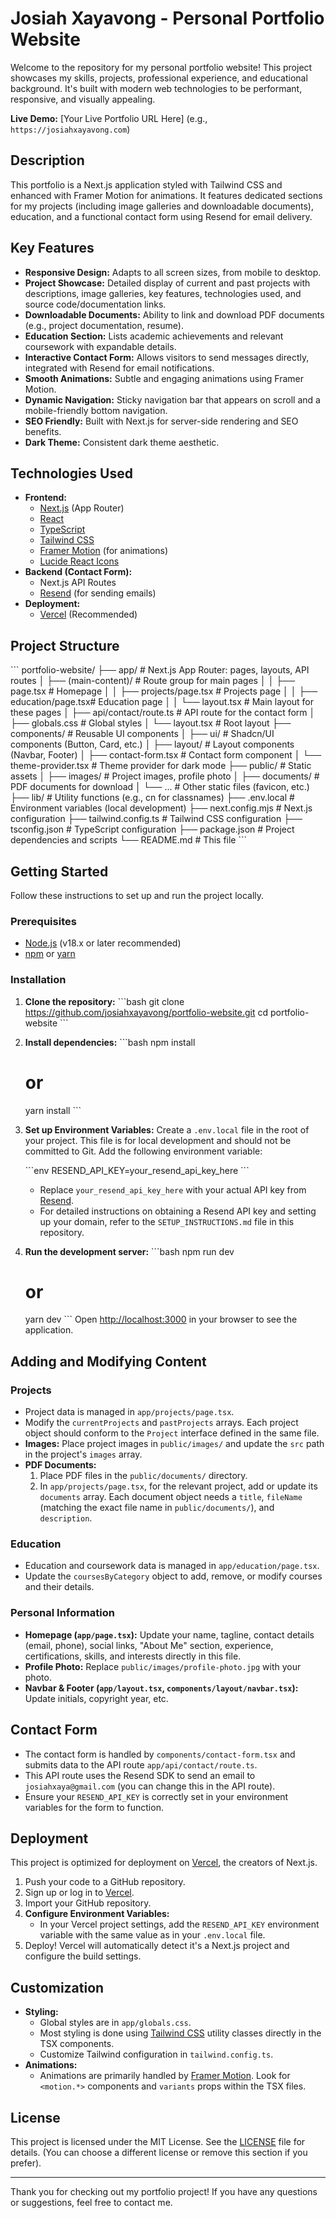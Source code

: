 # Josiah Xayavong - Personal Portfolio Website

Welcome to the repository for my personal portfolio website! This project showcases my skills, projects, professional experience, and educational background. It's built with modern web technologies to be performant, responsive, and visually appealing.

**Live Demo:** [Your Live Portfolio URL Here] (e.g., `https://josiahxayavong.com`)

## Description

This portfolio is a Next.js application styled with Tailwind CSS and enhanced with Framer Motion for animations. It features dedicated sections for my projects (including image galleries and downloadable documents), education, and a functional contact form using Resend for email delivery.

## Key Features

*   **Responsive Design:** Adapts to all screen sizes, from mobile to desktop.
*   **Project Showcase:** Detailed display of current and past projects with descriptions, image galleries, key features, technologies used, and source code/documentation links.
*   **Downloadable Documents:** Ability to link and download PDF documents (e.g., project documentation, resume).
*   **Education Section:** Lists academic achievements and relevant coursework with expandable details.
*   **Interactive Contact Form:** Allows visitors to send messages directly, integrated with Resend for email notifications.
*   **Smooth Animations:** Subtle and engaging animations using Framer Motion.
*   **Dynamic Navigation:** Sticky navigation bar that appears on scroll and a mobile-friendly bottom navigation.
*   **SEO Friendly:** Built with Next.js for server-side rendering and SEO benefits.
*   **Dark Theme:** Consistent dark theme aesthetic.

## Technologies Used

*   **Frontend:**
    *   [Next.js](https://nextjs.org/) (App Router)
    *   [React](https://reactjs.org/)
    *   [TypeScript](https://www.typescriptlang.org/)
    *   [Tailwind CSS](https://tailwindcss.com/)
    *   [Framer Motion](https://www.framer.com/motion/) (for animations)
    *   [Lucide React Icons](https://lucide.dev/)
*   **Backend (Contact Form):**
    *   Next.js API Routes
    *   [Resend](https://resend.com/) (for sending emails)
*   **Deployment:**
    *   [Vercel](https://vercel.com/) (Recommended)

## Project Structure

\`\`\`
portfolio-website/
├── app/                      # Next.js App Router: pages, layouts, API routes
│   ├── (main-content)/       # Route group for main pages
│   │   ├── page.tsx          # Homepage
│   │   ├── projects/page.tsx # Projects page
│   │   ├── education/page.tsx# Education page
│   │   └── layout.tsx        # Main layout for these pages
│   ├── api/contact/route.ts  # API route for the contact form
│   ├── globals.css           # Global styles
│   └── layout.tsx            # Root layout
├── components/               # Reusable UI components
│   ├── ui/                   # Shadcn/UI components (Button, Card, etc.)
│   ├── layout/               # Layout components (Navbar, Footer)
│   ├── contact-form.tsx      # Contact form component
│   └── theme-provider.tsx    # Theme provider for dark mode
├── public/                   # Static assets
│   ├── images/               # Project images, profile photo
│   ├── documents/            # PDF documents for download
│   └── ...                   # Other static files (favicon, etc.)
├── lib/                      # Utility functions (e.g., cn for classnames)
├── .env.local                # Environment variables (local development)
├── next.config.mjs           # Next.js configuration
├── tailwind.config.ts        # Tailwind CSS configuration
├── tsconfig.json             # TypeScript configuration
├── package.json              # Project dependencies and scripts
└── README.md                 # This file
\`\`\`

## Getting Started

Follow these instructions to set up and run the project locally.

### Prerequisites

*   [Node.js](https://nodejs.org/) (v18.x or later recommended)
*   [npm](https://www.npmjs.com/) or [yarn](https://yarnpkg.com/)

### Installation

1.  **Clone the repository:**
    \`\`\`bash
    git clone https://github.com/josiahxayavong/portfolio-website.git
    cd portfolio-website
    \`\`\`

2.  **Install dependencies:**
    \`\`\`bash
    npm install
    # or
    yarn install
    \`\`\`

3.  **Set up Environment Variables:**
    Create a `.env.local` file in the root of your project. This file is for local development and should not be committed to Git.
    Add the following environment variable:

    \`\`\`env
    RESEND_API_KEY=your_resend_api_key_here
    \`\`\`
    *   Replace `your_resend_api_key_here` with your actual API key from [Resend](https://resend.com/).
    *   For detailed instructions on obtaining a Resend API key and setting up your domain, refer to the `SETUP_INSTRUCTIONS.md` file in this repository.

4.  **Run the development server:**
    \`\`\`bash
    npm run dev
    # or
    yarn dev
    \`\`\`
    Open [http://localhost:3000](http://localhost:3000) in your browser to see the application.

## Adding and Modifying Content

### Projects

*   Project data is managed in `app/projects/page.tsx`.
*   Modify the `currentProjects` and `pastProjects` arrays. Each project object should conform to the `Project` interface defined in the same file.
*   **Images:** Place project images in `public/images/` and update the `src` path in the project's `images` array.
*   **PDF Documents:**
    1.  Place PDF files in the `public/documents/` directory.
    2.  In `app/projects/page.tsx`, for the relevant project, add or update its `documents` array. Each document object needs a `title`, `fileName` (matching the exact file name in `public/documents/`), and `description`.

### Education

*   Education and coursework data is managed in `app/education/page.tsx`.
*   Update the `coursesByCategory` object to add, remove, or modify courses and their details.

### Personal Information

*   **Homepage (`app/page.tsx`):** Update your name, tagline, contact details (email, phone), social links, "About Me" section, experience, certifications, skills, and interests directly in this file.
*   **Profile Photo:** Replace `public/images/profile-photo.jpg` with your photo.
*   **Navbar & Footer (`app/layout.tsx`, `components/layout/navbar.tsx`):** Update initials, copyright year, etc.

## Contact Form

*   The contact form is handled by `components/contact-form.tsx` and submits data to the API route `app/api/contact/route.ts`.
*   This API route uses the Resend SDK to send an email to `josiahxaya@gmail.com` (you can change this in the API route).
*   Ensure your `RESEND_API_KEY` is correctly set in your environment variables for the form to function.

## Deployment

This project is optimized for deployment on [Vercel](https://vercel.com/), the creators of Next.js.

1.  Push your code to a GitHub repository.
2.  Sign up or log in to [Vercel](https://vercel.com/).
3.  Import your GitHub repository.
4.  **Configure Environment Variables:**
    *   In your Vercel project settings, add the `RESEND_API_KEY` environment variable with the same value as in your `.env.local` file.
5.  Deploy! Vercel will automatically detect it's a Next.js project and configure the build settings.

## Customization

*   **Styling:**
    *   Global styles are in `app/globals.css`.
    *   Most styling is done using [Tailwind CSS](https://tailwindcss.com/) utility classes directly in the TSX components.
    *   Customize Tailwind configuration in `tailwind.config.ts`.
*   **Animations:**
    *   Animations are primarily handled by [Framer Motion](https://www.framer.com/motion/). Look for `<motion.*>` components and `variants` props within the TSX files.

## License

This project is licensed under the MIT License. See the [LICENSE](LICENSE) file for details. (You can choose a different license or remove this section if you prefer).

---

Thank you for checking out my portfolio project! If you have any questions or suggestions, feel free to contact me.
